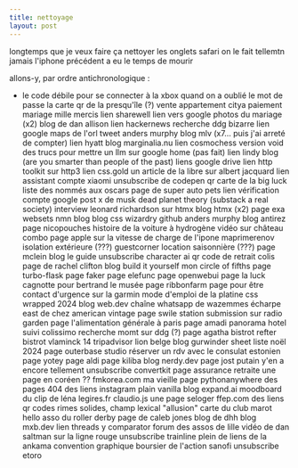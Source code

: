 ```yaml
---
title: nettoyage
layout: post
---
```


longtemps que je veux faire ça
nettoyer les onglets safari
on le fait tellemtn jamais
l'iphone précédent a eu le temps de mourir

allons-y, par ordre antichronologique :

- le code débile pour se connecter à la xbox quand on a oublié le mot de passe
la carte qr de la presqu'île (?)
vente appartement citya
paiement mariage mille mercis
lien sharewell
lien vers google photos du mariage (x2)
blog de dan allison
lien hackernews
recherche ddg bizarre
lien google maps de l'orl
tweet anders murphy
blog mlv (x7... puis j'ai arreté de compter)
lien hyatt
blog marginalia.nu
lien cosmochess version void
des trucs pour mettre un llm sur google home (pas fait)
lien lindy blog (are you smarter than people of the past)
liens google drive
lien http toolkit sur http3
lien css.gold
un article de la libre sur albert jacquard
lien assistant compte xiaomi
unsubscribe de codepen
qr carte de la big luck
liste des nommés aux oscars
page de super auto pets
lien vérification compte google
post x de musk
dead planet theory (substack a real society)
interview leonard richardson sur htmx
blog htmx (x2)
page exa websets
nmn blog
blog css wizardry 
github anders murphy
blog antirez
page nicopouches
histoire de la voiture à hydrogène
vidéo sur château combo
page apple sur la vitesse de charge de l'ipone
maprimerenov isolation extérieure (???)
guestcorner location saisonnière (???)
page mclein
blog le guide
unsubscribe character ai
qr code de retrait colis
page de rachel clifton
blog build it yourself
mon circle of fifths
page turbo-flask
page faker
page elefunc
page openwebui
page la luck
cagnotte pour bertrand le musée
page ribbonfarm
page pour être contact d'urgence sur la garmin
mode d'emploi de la platine
css wrapped 2024
blog web.dev
chaîne whatsapp de wazemmes
écharpe east de chez american vintage
page swile
station submission sur radio garden
page l'alimentation générale à paris
page amadi panorama hotel
suivi colissimo
recherche momt sur ddg (?)
page agatha
bistrot refter
bistrot vlaminck 14
tripadvisor lion belge
blog gurwinder
sheet liste noël 2024
page outerbase studio
réserver un rdv avec le consulat estonien
page yotey
page aldi
page kiliba
blog nerdy.dev
page jost
putain y'en a encore tellement
unsubscribe convertkit
page assurance retraite
une page en coréen ?? fmkorea.com
ma vieille page pythonanywhere
des pages 404
des liens instagram
plain vanilla blog
expand.ai
moodboard du clip de léna
legires.fr
claudio.js
une page seloger
ffep.com
des liens qr codes
rimes solides, champ lexical "allusion"
carte du club marot
hello asso du roller derby
page de caleb jones
blog de dhh
blog mxb.dev
lien threads
y comparator
forum des assos de lille
vidéo de dan saltman sur la ligne rouge
unsubscribe trainline
plein de liens de la ankama convention
graphique boursier de l'action sanofi
unsubscribe etoro

